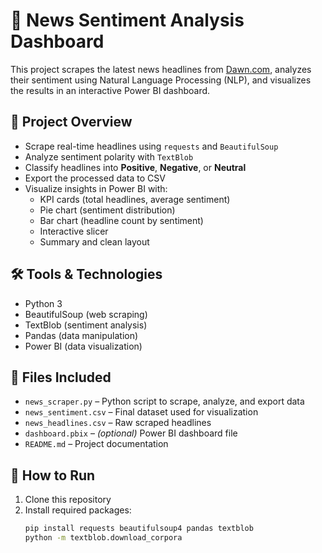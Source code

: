 # 📰 News Sentiment Analysis Dashboard

This project scrapes the latest news headlines from [Dawn.com](https://www.dawn.com/latest-news), analyzes their sentiment using Natural Language Processing (NLP), and visualizes the results in an interactive Power BI dashboard.

## 📌 Project Overview

- Scrape real-time headlines using `requests` and `BeautifulSoup`
- Analyze sentiment polarity with `TextBlob`
- Classify headlines into **Positive**, **Negative**, or **Neutral**
- Export the processed data to CSV
- Visualize insights in Power BI with:
  - KPI cards (total headlines, average sentiment)
  - Pie chart (sentiment distribution)
  - Bar chart (headline count by sentiment)
  - Interactive slicer
  - Summary and clean layout

## 🛠️ Tools & Technologies

- Python 3
- BeautifulSoup (web scraping)
- TextBlob (sentiment analysis)
- Pandas (data manipulation)
- Power BI (data visualization)

## 📂 Files Included

- `news_scraper.py` – Python script to scrape, analyze, and export data
- `news_sentiment.csv` – Final dataset used for visualization
- `news_headlines.csv` – Raw scraped headlines
- `dashboard.pbix` – *(optional)* Power BI dashboard file
- `README.md` – Project documentation

## 🚀 How to Run

1. Clone this repository  
2. Install required packages:  
   ```bash
   pip install requests beautifulsoup4 pandas textblob
   python -m textblob.download_corpora
